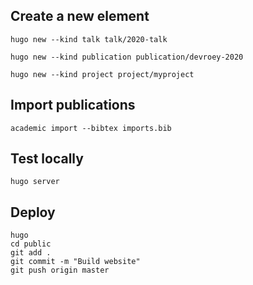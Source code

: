 
## Create a new element

```
hugo new --kind talk talk/2020-talk
```

```
hugo new --kind publication publication/devroey-2020
```

```
hugo new --kind project project/myproject
```

## Import publications

```
academic import --bibtex imports.bib
```

## Test locally

```
hugo server
```

## Deploy
```
hugo
cd public
git add .
git commit -m "Build website"
git push origin master
```

